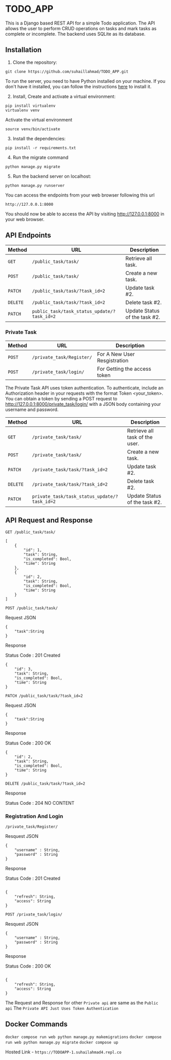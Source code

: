 # TODO_APP

This is a Django based REST API for a simple Todo application. The API allows the user to perform CRUD operations on tasks and mark tasks as complete or incomplete. The backend uses SQLite as its database.

## Installation

1. Clone the repository:

```CMD
git clone https://github.com/suhaillahmad/TODO_APP.git
```

To run the server, you need to have Python installed on your machine. If you don't have it installed, you can follow the instructions [here](https://www.geeksforgeeks.org/download-and-install-python-3-latest-version/) to install it.

2. Install, Create and activate a virtual environment:

```CMD
pip install virtualenv
virtualenv venv
```

Activate the virtual environment

```CMD
source venv/bin/activate
```

3. Install the dependencies:

```CMD
pip install -r requirements.txt
```

4. Run the migrate command

```CMD
python manage.py migrate
```

5. Run the backend server on localhost:

```CMD
python manage.py runserver
```

You can access the endpoints from your web browser following this url

```url
http://127.0.0.1:8000
```

You should now be able to access the API by visiting http://127.0.0.1:8000 in your web browser.

## API Endpoints

| Method   | URL                                         | Description                   |
| -------- | ------------------------------------------- | ----------------------------- |
| `GET`    | `/public_task/task/`                        | Retrieve all task.            |
| `POST`   | `/public_task/task/`                        | Create a new task.            |
| `PATCH`  | `/public_task/task/?task_id=2`              | Update task #2.               |
| `DELETE` | `/public_task/task/?task_id=2`              | Delete task #2.               |
| `PATCH`  | `public_task/task_status_update/?task_id=2` | Update Status of the task #2. |

### Private Task

| Method | URL                       | Description                  |
| ------ | ------------------------- | ---------------------------- |
| `POST` | `/private_task/Register/` | For A New User Resgistration |
| `POST` | `/private_task/login/`    | For Getting the access token |

The Private Task API uses token authentication. To authenticate, include an Authorization header in your requests with the format Token <your_token>. You can obtain a token by sending a POST request to http://127.0.0.1:8000/private_task/login/ with a JSON body containing your username and password.

| Method   | URL                                          | Description                    |
| -------- | -------------------------------------------- | ------------------------------ |
| `GET`    | `/private_task/task/`                        | Retrieve all task of the user. |
| `POST`   | `/private_task/task/`                        | Create a new task.             |
| `PATCH`  | `/private_task/task/?task_id=2`              | Update task #2.                |
| `DELETE` | `/private_task/task/?task_id=2`              | Delete task #2.                |
| `PATCH`  | `private_task/task_status_update/?task_id=2` | Update Status of the task #2.  |

## API Request and Response

`GET /public_task/task/`

```
[
    {
        "id": 1,
        "task": String,
        "is_completed": Bool,
        "time": String
    },
    {
        "id": 2,
        "task": String,
        "is_completed": Bool,
        "time": String
    }
]

```

`POST /public_task/task/`

Request JSON

```
{
    "task":String
}

```

Response

Status Code : 201 Created

```
{
    "id": 3,
    "task": String,
    "is_completed": Bool,
    "time": String
}

```

`PATCH /public_task/task/?task_id=2`

Request JSON

```
{
    "task":String
}

```

Response

Status Code : 200 OK

```
{
    "id": 2,
    "task": String,
    "is_completed": Bool,
    "time": String
}

```

`DELETE /public_task/task/?task_id=2`

Response

Status Code : 204 NO CONTENT

### Registration And Login

`/private_task/Register/`

Resquest JSON

```
{
    "username" : String,
    "password" : String
}

```

Response

Status Code : 201 Created

```

{
    "refresh": String,
    "access": String
}

```

`POST /private_task/login/`

Resquest JSON

```
{
    "username" : String,
    "password" : String
}

```

Response

Status Code : 200 OK

```

{
    "refresh": String,
    "access": String
}

```

The Request and Response for other `Private api` are same as the `Public api` The `Private API Just Uses Token Authentication`

## Docker Commands

`docker compose run web python manage.py makemigrations`
`docker compose run web python manage.py migrate`
`docker compose up`

Hosted Link - `https://TODOAPP-1.suhailahmad4.repl.co`
